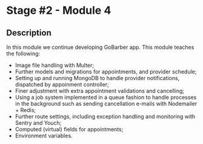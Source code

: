 # Stage #2 - Module 4

## Description

In this module we continue developing GoBarber app. This module teaches the following:

- Image file handling with Multer;
- Further models and migrations for appointments, and provider schedule;
- Setting up and running MongoDB to handle provider notifications, dispatched by appoinment controller;
- Finer adjustment with extra appointment validations and cancelling;
- Using a job system implemented in a queue fashion to handle processes in the background such as sending cancellation e-mails with Nodemailer + Redis;
- Further route settings, including exception handling and monitoring with Sentry and Youch;
- Computed (virtual) fields for appointments;
- Environment variables.
